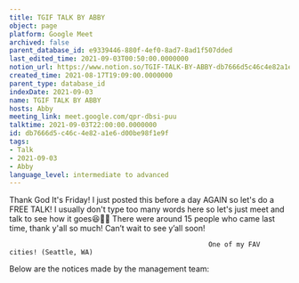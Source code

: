 ```yaml
---
title: TGIF TALK BY ABBY
object: page
platform: Google Meet
archived: false
parent_database_id: e9339446-880f-4ef0-8ad7-8ad1f507dded
last_edited_time: 2021-09-03T00:50:00.0000000
notion_url: https://www.notion.so/TGIF-TALK-BY-ABBY-db7666d5c46c4e82a1e6d00be98f1e9f
created_time: 2021-08-17T19:09:00.0000000
parent_type: database_id
indexDate: 2021-09-03
name: TGIF TALK BY ABBY
hosts: Abby
meeting_link: meet.google.com/qpr-dbsi-puu
talktime: 2021-09-03T22:00:00.0000000
id: db7666d5-c46c-4e82-a1e6-d00be98f1e9f
tags:
- Talk
- 2021-09-03
- Abby
language_level: intermediate to advanced
---
```


Thank God It's Friday! I just posted this before a day AGAIN so let's do a FREE TALK!
I usually don't type too many words here so let's just meet and talk to see how it goes😆👍🏻
There were around 15 people who came last time, thank y'all so much!
Can’t wait to see y’all soon!




                                                      One of my FAV cities! (Seattle, WA)







Below are the notices made by the management team: 


